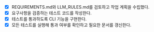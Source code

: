 - [x] REQUIREMENTS.md와 LLM_RULES.md를 검토하고 작업 계획을 수립했다.
- [x] 요구사항을 검증하는 테스트 코드를 작성한다.
- [x] 테스트를 통과하도록 CLI 기능을 구현한다.
- [x] 모든 테스트를 실행해 통과 여부를 확인하고 필요한 문서를 갱신한다.
